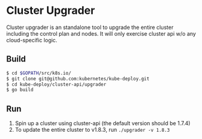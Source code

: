 # Cluster Upgrader
Cluster upgrader is an standalone tool to upgrade the entire cluster including the control plan and nodes. It will only exercise cluster api w/o any cloud-specific logic.

## Build

```bash
$ cd $GOPATH/src/k8s.io/
$ git clone git@github.com:kubernetes/kube-deploy.git
$ cd kube-deploy/cluster-api/upgrader
$ go build
```

## Run
1) Spin up a cluster using cluster-api (the default version should be 1.7.4)
2) To update the entire cluster to v1.8.3, run `./upgrader -v 1.8.3`
